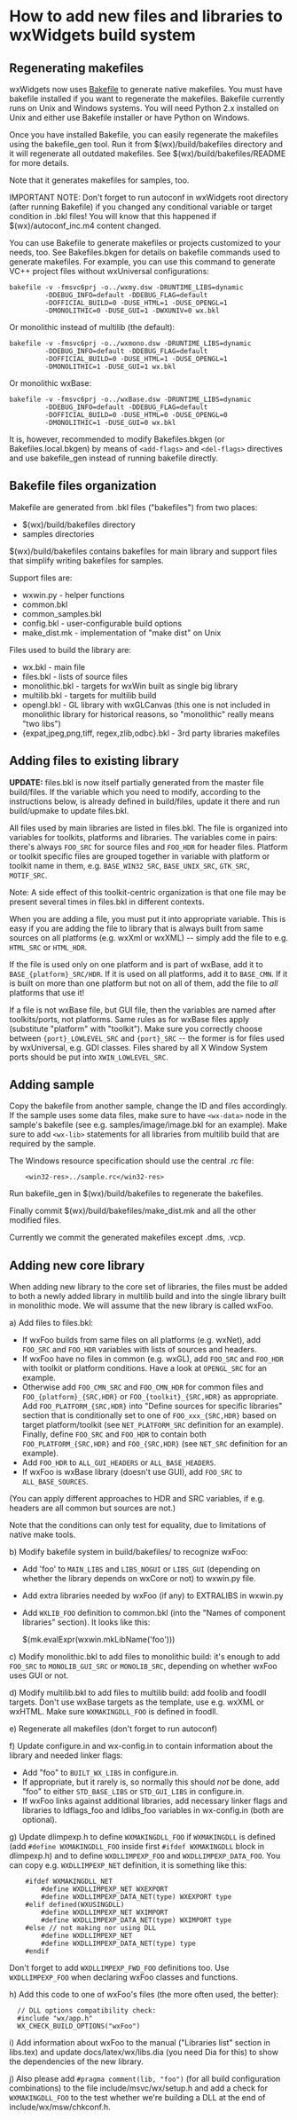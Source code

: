 How to add new files and libraries to wxWidgets build system
============================================================


Regenerating makefiles
----------------------

wxWidgets now uses [Bakefile](http://bakefile.sourceforge.net) to generate
native makefiles. You must have bakefile installed if you want to regenerate
the makefiles. Bakefile currently runs on Unix and Windows systems. You will
need Python 2.x installed on Unix and either use Bakefile installer or have
Python on Windows.

Once you have installed Bakefile, you can easily regenerate the makefiles using
the bakefile_gen tool. Run it from $(wx)/build/bakefiles directory and it will
regenerate all outdated makefiles. See $(wx)/build/bakefiles/README for more
details.

Note that it generates makefiles for samples, too.

IMPORTANT NOTE: Don't forget to run autoconf in wxWidgets root directory
                (after running Bakefile) if you changed any conditional
                variable or target condition in .bkl files! You will know that
                this happened if $(wx)/autoconf_inc.m4 content changed.

You can use Bakefile to generate makefiles or projects customized to your
needs, too. See Bakefiles.bkgen for details on bakefile commands used to
generate makefiles. For example, you can use this command to generate
VC++ project files without wxUniversal configurations:

    bakefile -v -fmsvc6prj -o../wxmy.dsw -DRUNTIME_LIBS=dynamic
             -DDEBUG_INFO=default -DDEBUG_FLAG=default
             -DOFFICIAL_BUILD=0 -DUSE_HTML=1 -DUSE_OPENGL=1
             -DMONOLITHIC=0 -DUSE_GUI=1 -DWXUNIV=0 wx.bkl

Or monolithic instead of multilib (the default):

    bakefile -v -fmsvc6prj -o../wxmono.dsw -DRUNTIME_LIBS=dynamic
             -DDEBUG_INFO=default -DDEBUG_FLAG=default
             -DOFFICIAL_BUILD=0 -DUSE_HTML=1 -DUSE_OPENGL=1
             -DMONOLITHIC=1 -DUSE_GUI=1 wx.bkl

Or monolithic wxBase:

    bakefile -v -fmsvc6prj -o../wxBase.dsw -DRUNTIME_LIBS=dynamic
             -DDEBUG_INFO=default -DDEBUG_FLAG=default
             -DOFFICIAL_BUILD=0 -DUSE_HTML=0 -DUSE_OPENGL=0
             -DMONOLITHIC=1 -DUSE_GUI=0 wx.bkl

It is, however, recommended to modify Bakefiles.bkgen (or
Bakefiles.local.bkgen) by means of `<add-flags>` and `<del-flags>` directives
and use bakefile_gen instead of running bakefile directly.


Bakefile files organization
---------------------------

Makefile are generated from .bkl files ("bakefiles") from two places:

  - $(wx)/build/bakefiles directory
  - samples directories

$(wx)/build/bakefiles contains bakefiles for main library and support files
that simplify writing bakefiles for samples.

Support files are:

  - wxwin.py                - helper functions
  - common.bkl
  - common_samples.bkl
  - config.bkl              - user-configurable build options
  - make_dist.mk            - implementation of "make dist" on Unix

Files used to build the library are:

  - wx.bkl                  - main file
  - files.bkl               - lists of source files
  - monolithic.bkl          - targets for wxWin built as single big library
  - multilib.bkl            - targets for multilib build
  - opengl.bkl              - GL library with wxGLCanvas (this one is not
                            included in monolithic library for historical
                            reasons, so "monolithic" really means "two libs")
  - {expat,jpeg,png,tiff, regex,zlib,odbc}.bkl - 3rd party libraries makefiles


Adding files to existing library
--------------------------------

**UPDATE:** files.bkl is now itself partially generated from the master file
        build/files. If the variable which you need to modify, according to the
        instructions below, is already defined in build/files, update it there
        and run build/upmake to update files.bkl.


All files used by main libraries are listed in files.bkl. The file is
organized into variables for toolkits, platforms and libraries. The variables
come in pairs: there's always `FOO_SRC` for source files and `FOO_HDR` for header
files. Platform or toolkit specific files are grouped together in variable
with platform or toolkit name in them, e.g. `BASE_WIN32_SRC`, `BASE_UNIX_SRC`,
`GTK_SRC`, `MOTIF_SRC`.

Note: A side effect of this toolkit-centric organization is that one file may
      be present several times in files.bkl in different contexts.

When you are adding a file, you must put it into appropriate variable. This is
easy if you are adding the file to library that is always built from same
sources on all platforms (e.g. wxXml or wxXML) -- simply add the file to e.g.
`HTML_SRC` or `HTML_HDR`.

If the file is used only on one platform and is part of wxBase, add it to
`BASE_{platform}_SRC/HDR`. If it is used on all platforms, add it to `BASE_CMN`.
If it is built on more than one platform but not on all of them, add the file
to *all* platforms that use it!

If a file is not wxBase file, but GUI file, then the variables are named after
toolkits/ports, not platforms. Same rules as for wxBase files apply
(substitute "platform" with "toolkit"). Make sure you correctly choose between
`{port}_LOWLEVEL_SRC` and `{port}_SRC` -- the former is for files used by
wxUniversal, e.g. GDI classes. Files shared by all X Window System ports
should be put into `XWIN_LOWLEVEL_SRC`.


Adding sample
-------------

Copy the bakefile from another sample, change the ID and files accordingly.
If the sample uses some data files, make sure to have `<wx-data>` node
in the sample's bakefile (see e.g. samples/image/image.bkl for an example).
Make sure to add `<wx-lib>` statements for all libraries from multilib build
that are required by the sample.

The Windows resource specification should use the central .rc file:

        <win32-res>../sample.rc</win32-res>

Run bakefile_gen in $(wx)/build/bakefiles to regenerate the bakefiles.

Finally commit $(wx)/build/bakefiles/make_dist.mk and all the other modified files.

Currently we commit the generated makefiles except .dms, .vcp.


Adding new core library
-----------------------

When adding new library to the core set of libraries, the files must be
added to both a newly added library in multilib build and into the single
library built in monolithic mode. We will assume that the new library is
called wxFoo.

a) Add files to files.bkl:
   * If wxFoo builds from same files on all platforms (e.g. wxNet),
     add `FOO_SRC` and `FOO_HDR` variables with lists of sources and headers.
   * If wxFoo have no files in common (e.g. wxGL), add `FOO_SRC` and `FOO_HDR`
     with toolkit or platform conditions. Have a look at `OPENGL_SRC` for an
     example.
   * Otherwise add `FOO_CMN_SRC` and `FOO_CMN_HDR` for common files and
     `FOO_{platform}_{SRC,HDR}` or `FOO_{toolkit}_{SRC,HDR}` as appropriate. Add
     `FOO_PLATFORM_{SRC,HDR}` into "Define sources for specific libraries"
     section that is conditionally set to one of `FOO_xxx_{SRC,HDR}` based on
     target platform/toolkit (see `NET_PLATFORM_SRC` definition for an example).
     Finally, define `FOO_SRC` and `FOO_HDR` to contain both
     `FOO_PLATFORM_{SRC,HDR}` and `FOO_{SRC,HDR}` (see `NET_SRC` definition for an
     example).
   * Add `FOO_HDR` to `ALL_GUI_HEADERS` or `ALL_BASE_HEADERS`.
   * If wxFoo is wxBase library (doesn't use GUI), add `FOO_SRC` to
     `ALL_BASE_SOURCES`.

   (You can apply different approaches to HDR and SRC variables, if e.g.
   headers are all common but sources are not.)

   Note that the conditions can only test for equality, due to limitations of
   native make tools.

b) Modify bakefile system in build/bakefiles/ to recognize wxFoo:
   * Add 'foo' to `MAIN_LIBS` and `LIBS_NOGUI` or `LIBS_GUI` (depending on whether
     the library depends on wxCore or not) to wxwin.py file.
   * Add extra libraries needed by wxFoo (if any) to EXTRALIBS in wxwin.py
   * Add `WXLIB_FOO` definition to common.bkl (into the "Names of component
     libraries" section). It looks like this:

       <set var="WXLIB_FOO">
          <if cond="MONOLITHIC=='0'">$(mk.evalExpr(wxwin.mkLibName('foo')))</if>
       </set>

c) Modify monolithic.bkl to add files to monolithic build: it's enough to add
   `FOO_SRC` to `MONOLIB_GUI_SRC` or `MONOLIB_SRC`, depending on whether wxFoo uses
   GUI or not.

d) Modify multilib.bkl to add files to multilib build: add foolib and foodll
   targets. Don't use wxBase targets as the template, use e.g. wxXML or wxHTML.
   Make sure `WXMAKINGDLL_FOO` is defined in foodll.

e) Regenerate all makefiles (don't forget to run autoconf)

f) Update configure.in and wx-config.in to contain information about
   the library and needed linker flags:
   * Add "foo" to `BUILT_WX_LIBS` in configure.in.
   * If appropriate, but it rarely is, so normally this should _not_ be done,
     add "foo" to either `STD_BASE_LIBS` or `STD_GUI_LIBS` in configure.in.
   * If wxFoo links against additional libraries, add necessary linker
     flags and libraries to ldflags_foo and ldlibs_foo variables in
     wx-config.in (both are optional).

g) Update dlimpexp.h to define `WXMAKINGDLL_FOO` if `WXMAKINGDLL` is defined (add
   `#define WXMAKINGDLL_FOO` inside first `#ifdef WXMAKINGDLL` block in
   dlimpexp.h) and to define `WXDLLIMPEXP_FOO` and `WXDLLIMPEXP_DATA_FOO`. You
   can copy e.g. `WXDLLIMPEXP_NET` definition, it is something like this:

        #ifdef WXMAKINGDLL_NET
            #define WXDLLIMPEXP_NET WXEXPORT
            #define WXDLLIMPEXP_DATA_NET(type) WXEXPORT type
        #elif defined(WXUSINGDLL)
            #define WXDLLIMPEXP_NET WXIMPORT
            #define WXDLLIMPEXP_DATA_NET(type) WXIMPORT type
        #else // not making nor using DLL
            #define WXDLLIMPEXP_NET
            #define WXDLLIMPEXP_DATA_NET(type) type
        #endif

   Don't forget to add `WXDLLIMPEXP_FWD_FOO` definitions too.
   Use `WXDLLIMPEXP_FOO` when declaring wxFoo classes and functions.

h) Add this code to one of wxFoo's files (the more often used, the better):

      // DLL options compatibility check:
      #include "wx/app.h"
      WX_CHECK_BUILD_OPTIONS("wxFoo")

i) Add information about wxFoo to the manual ("Libraries list" section
   in libs.tex) and update docs/latex/wx/libs.dia (you need Dia for this)
   to show the dependencies of the new library.

j) Also please add `#pragma comment(lib, "foo")` (for all build configuration
   combinations) to the file include/msvc/wx/setup.h and
   add a check for `WXMAKINGDLL_FOO` to the test whether we're building a DLL at
   the end of include/wx/msw/chkconf.h.

